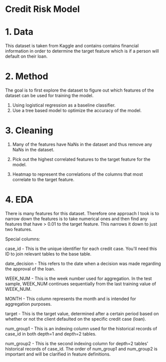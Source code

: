 # Credit Risk Model

# 1. Data

This dataset is taken from Kaggle and contains contains financial information in order to determine the target feature which is if a person will default on their loan.


# 2. Method

The goal is to first explore the dataset to figure out which features of the dataset can be used for training the model.

1. Using logistical regression as a baseline classifier.
2. Use a tree based model to optimize the accuracy of the model.

# 3. Cleaning

1. Many of the features have NaNs in the dataset and thus remove any NaNs in the dataset.

2. Pick out the highest correlated features to the target feature for the model.

3. Heatmap to represent the correlations of the columns that most correlate to the target feature.


# 4. EDA

There is many features for this dataset. Therefore one approach I took is to narrow down the features is to take numerical ones and then find any features that have > 0.01 to the target feature. This narrows it down to just two features.


Special columns:

case_id - This is the unique identifier for each credit case. You'll need this ID to join relevant tables to the base table.

date_decision - This refers to the date when a decision was made regarding the approval of the loan.

WEEK_NUM - This is the week number used for aggregation. In the test sample, WEEK_NUM continues sequentially from the last training value of WEEK_NUM.

MONTH - This column represents the month and is intended for aggregation purposes.

target - This is the target value, determined after a certain period based on whether or not the client defaulted on the specific credit case (loan).

num_group1 - This is an indexing column used for the historical records of case_id in both depth=1 and depth=2 tables.

num_group2 - This is the second indexing column for depth=2 tables' historical records of case_id. The order of num_group1 and num_group2 is important and will be clarified in feature definitions.

